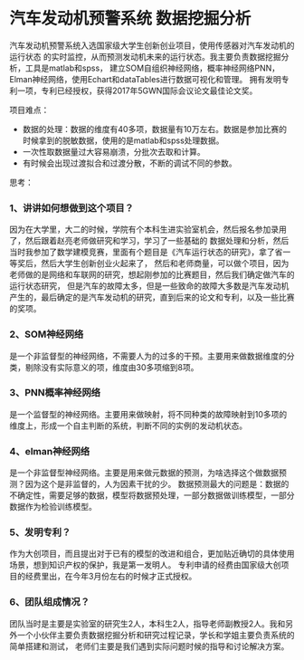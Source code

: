 # 汽车发动机预警系统   数据挖掘分析
汽车发动机预警系统入选国家级大学生创新创业项目，使用传感器对汽车发动机的运行状态
的实时监控，从而预测发动机未来的运行状态。我主要负责数据挖掘分析，工具是matlab和spss，
建立SOM自组织神经网络，概率神经网络PNN，Elman神经网络，使用Echart和dataTables进行数据可视化和管理。
拥有发明专利一项，专利已经授权，获得2017年5GWN国际会议论文最佳论文奖。

项目难点：
+ 数据的处理：数据的维度有40多项，数据量有10万左右。数据是参加比赛的时候拿到的脱敏数据，使用的是matlab和spss处理数据。
+ 一次性取数据量过大容易崩溃，分批次去取和计算。
+ 有时候会出现过渡拟合和过渡分散，不断的调试不同的参数。

思考：
### 1、讲讲如何想做到这个项目？
因为在大学里，大二的时候，学院有个本科生进实验室机会，然后报名参加录用了，然后跟着赵亮老师做研究和学习，学习了一些基础的
数据处理和分析，然后当时我参加了数学建模竞赛，里面有个题目是《汽车运行状态的研究》，拿了省一等奖后，然后大学生创新创业火起来了，
然后和老师商量，可以做个项目，因为老师做的是网络和车联网的研究，想起刚参加的比赛题目，然后我们确定做汽车的运行状态研究，
但是汽车的故障太多，但是一些致命的故障大多数是汽车发动机产生的，最后确定的是汽车发动机的研究，直到后来的论文和专利，以及一些比赛的奖项。

### 2、SOM神经网络
是一个非监督型的神经网络，不需要人为的过多的干预。主要用来做数据维度的分类，剔除没有实际意义的项，维度由30多项缩到8项。

### 3、PNN概率神经网络
是一个监督型的神经网络。主要用来做映射，将不同种类的故障映射到10多项的维度上，形成一个自主判断的系统，判断不同的实例的发动机状态。

### 4、elman神经网络
是一个非监督型神经网络。主要是用来做元数据的预测，为啥选择这个做数据预测？因为这个是非监督的，人为因素干扰的少。
数据预测最大的问题是：数据的不确定性，需要足够的数据，模型将数据预处理，一部分数据做训练模型，一部分数据作为检验训练模型。

### 5、发明专利？
作为大创项目，而且提出对于已有的模型的改进和组合，更加贴近确切的具体使用场景，想到知识产权的保护，我是第一发明人。
专利申请的经费由国家级大创项目的经费里出，在今年3月份左右的时候才正式授权。

### 6、团队组成情况？
团队当时是主要是实验室的研究生2人，本科生2人，指导老师副教授2人。我和另外一个小伙伴主要负责数据挖掘分析和研究过程记录，学长和学姐主要负责系统的简单搭建和测试，
老师们主要是我们遇到实际问题时候的指导和讨论解决方案。


